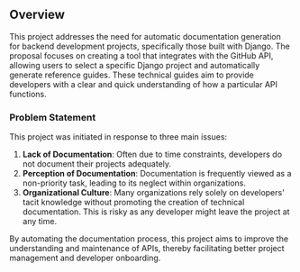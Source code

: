 ## Overview

This project addresses the need for automatic documentation generation for backend development projects, specifically those built with Django. The proposal focuses on creating a tool that integrates with the GitHub API, allowing users to select a specific Django project and automatically generate reference guides. These technical guides aim to provide developers with a clear and quick understanding of how a particular API functions.

### Problem Statement

This project was initiated in response to three main issues:
1. **Lack of Documentation**: Often due to time constraints, developers do not document their projects adequately.
2. **Perception of Documentation**: Documentation is frequently viewed as a non-priority task, leading to its neglect within organizations.
3. **Organizational Culture**: Many organizations rely solely on developers' tacit knowledge without promoting the creation of technical documentation. This is risky as any developer might leave the project at any time.

By automating the documentation process, this project aims to improve the understanding and maintenance of APIs, thereby facilitating better project management and developer onboarding.